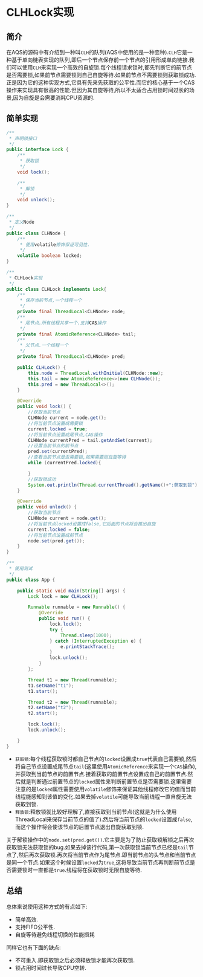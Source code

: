 # CLHLock实现

## 简介

在AQS的源码中有介绍到一种叫```CLH```的队列(AQS中使用的是一种变种).```CLH```它是一种基于单向链表实现的队列,即后一个节点保存前一个节点的引用形成单向链接.我们可以使用```CLH```来实现一个高效的自旋锁.每个线程请求锁时,都先判断它的前节点是否需要锁,如果前节点需要锁则自己自旋等待.如果前节点不需要锁则获取锁成功.  
正是因为它的这种实现方式,它具有先来先获取的公平性.而它的核心基于一个CAS操作来实现具有很高的性能.但因为其自旋等待,所以不太适合占用锁时间过长的场景,因为自旋是会需要消耗CPU资源的.

## 简单实现

```java
/**
 * 声明锁接口
 */
public interface Lock {
    /**
     * 获取锁
     */
    void lock();

    /**
     * 解锁
     */
    void unlock();
}

/**
 * 定义Node
 */
public class CLHNode {
    /**
     * 使用volatile修饰保证可见性.
     */
    volatile boolean locked;
}

/**
 * CLHLock实现
 */
public class CLHLock implements Lock{
    /**
     * 保存当前节点,一个线程一个
     */
    private final ThreadLocal<CLHNode> node;
    /**
     * 尾节点.所有线程共享一个.支持CAS操作
     */
    private final AtomicReference<CLHNode> tail;
    /**
     * 父节点.一个线程一个
     */
    private final ThreadLocal<CLHNode> pred;

    public CLHLock() {
        this.node = ThreadLocal.withInitial(CLHNode::new);
        this.tail = new AtomicReference<>(new CLHNode());
        this.pred = new ThreadLocal<>();
    }

    @Override
    public void lock() {
        //获取当前节点
        CLHNode current = node.get();
        //将当前节点设置成需要锁
        current.locked = true;
        //将当前节点设置成尾节点,CAS操作
        CLHNode currentPred = tail.getAndSet(current);
        //设置当前节点的前节点
        pred.set(currentPred);
        //查看当前节点是否需要锁,如果需要则自旋等待
        while (currentPred.locked){

        }
        //获取锁成功
        System.out.println(Thread.currentThread().getName()+":获取到锁");
    }

    @Override
    public void unlock() {
        //获取当前节点
        CLHNode current = node.get();
        //将当前节点locked设置成false,它后面的节点将会推出自旋
        current.locked = false;
        //将当前节点设置成前节点
        node.set(pred.get());
    }
}

/**
 * 使用测试
 */
public class App {

    public static void main(String[] args) {
        Lock lock = new CLHLock();

        Runnable runnable = new Runnable() {
            @Override
            public void run() {
                lock.lock();
                try {
                    Thread.sleep(1000);
                } catch (InterruptedException e) {
                    e.printStackTrace();
                }
                lock.unlock();
            }
        };

        Thread t1 = new Thread(runnable);
        t1.setName("t1");
        t1.start();

        Thread t2 = new Thread(runnable);
        t2.setName("t2");
        t2.start();

        lock.lock();
        lock.unlock();

    }
}
```

- ```获取锁```:每个线程获取锁时都自己节点的```locked```设置成```true```代表自己需要锁,然后将自己节点设置成尾节点```tail```(这里使用```AtomicReference```来实现一个```CAS```操作),并获取到当前节点的前置节点.接着获取的前置节点设置成自己的前置节点.然后就是判断通过前置节点的```locked```属性来判断前置节点是否需要锁.这里需要注意的是```locked```属性需要使用```volatile```修饰来保证其他线程修改它的值而当前线程能感知到该值的变化.如果去掉```volatile```可能导致当前线程一直自旋无法获取到锁.
- ```释放锁```:释放锁就比较好理解了,直接获取到当前节点(这就是为什么使用ThreadLocal来保存当前节点的值了).然后将当前节点的```locked```设置成```false```,而这个操作将会使该节点的后置节点退出自旋获取到锁.

关于解锁操作中的```node.set(pred.get())```.它主要是为了防止获取锁解锁之后再次获取锁无法获取锁的bug.如果去掉该行代码,第一次获取锁当前节点已经是```tail```节点了,然后再次获取锁.再次将当前节点作为尾节点.即当前节点的头节点和当前节点是同一个节点.如果这个时候设置```locked```为```true```,这将导致当前节点再判断前节点是否需要锁时一直都是```true```.线程将在获取锁时无限自旋等待.

## 总结

总体来说使用这种方式的有点如下:  

- 简单高效.
- 支持FIFO公平性.
- 自旋等待避免线程切换的性能损耗

同样它也有下面的缺点:

- 不可重入.即获取锁之后必须释放锁才能再次获取锁.
- 锁占用时间过长导致CPU空转.
